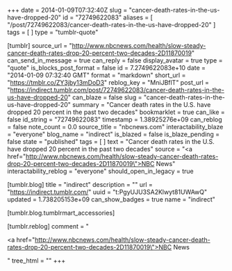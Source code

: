 +++
date = 2014-01-09T07:32:40Z
slug = "cancer-death-rates-in-the-us-have-dropped-20"
id = "72749622083"
aliases = [ "/post/72749622083/cancer-death-rates-in-the-us-have-dropped-20" ]
tags = [ ]
type = "tumblr-quote"

[tumblr]
source_url = "http://www.nbcnews.com/health/slow-steady-cancer-death-rates-drop-20-percent-two-decades-2D11870019"
can_send_in_message = true
can_reply = false
display_avatar = true
type = "quote"
is_blocks_post_format = false
id = 7.2749622083e+10
date = "2014-01-09 07:32:40 GMT"
format = "markdown"
short_url = "https://tmblr.co/ZY3jby13mDoD3"
reblog_key = "MniJBflT"
post_url = "https://indirect.tumblr.com/post/72749622083/cancer-death-rates-in-the-us-have-dropped-20"
can_blaze = false
slug = "cancer-death-rates-in-the-us-have-dropped-20"
summary = "Cancer death rates in the U.S. have dropped 20 percent in the past two decades"
bookmarklet = true
can_like = false
id_string = "72749622083"
timestamp = 1.38925276e+09
can_reblog = false
note_count = 0.0
source_title = "nbcnews.com"
interactability_blaze = "everyone"
blog_name = "indirect"
is_blazed = false
is_blaze_pending = false
state = "published"
tags = [ ]
text = "Cancer death rates in the U.S. have dropped 20 percent in the past two decades"
source = "<a href=\"http://www.nbcnews.com/health/slow-steady-cancer-death-rates-drop-20-percent-two-decades-2D11870019\">NBC News</a>"
interactability_reblog = "everyone"
should_open_in_legacy = true

[tumblr.blog]
title = "indirect"
description = ""
url = "https://indirect.tumblr.com/"
uuid = "t:PgyUJU3SA2Klwyt81UWAwQ"
updated = 1.738205153e+09
can_show_badges = true
name = "indirect"

[tumblr.blog.tumblrmart_accessories]

[tumblr.reblog]
comment = "<p><a href=\"http://www.nbcnews.com/health/slow-steady-cancer-death-rates-drop-20-percent-two-decades-2D11870019\">NBC News</a></p>"
tree_html = ""
+++
